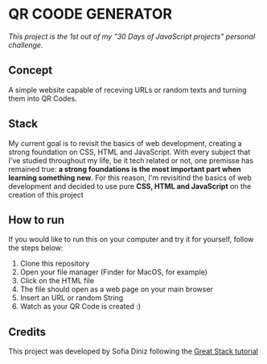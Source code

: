 # QR COODE GENERATOR
_This project is the 1st out of my "30 Days of JavaScript projects" personal challenge._

## Concept
A simple website capable of receving URLs or random texts and turning them into QR Codes.

## Stack
My current goal is to revisit the basics of web development, creating a strong foundation on CSS, HTML and JavaScript. With every subject that I've studied throughout my life, be it tech related or not, one premisse 
has remained true: **a strong foundations is the most important part when learning something new**. For this reason, I'm revisitind the basics of web development and decided to use pure **CSS, HTML and JavaScript** on the creation of this project

## How to run
If you would like to run this on your computer and try it for yourself, follow the steps below:

1. Clone this repository
2. Open your file manager (Finder for MacOS, for example)
3. Click on the HTML file
4. The file should open as a web page on your main browser
5. Insert an URL or random String
6. Watch as your QR Code is created :)

## Credits
This project was developed by Sofia Diniz following the [Great Stack tutorial](https://www.youtube.com/watch?v=g1j9rR-H1lk&list=PLjwm_8O3suyOgDS_Z8AWbbq3zpCmR-WE9&index=8)
